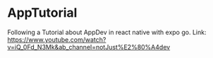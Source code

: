 # AppTutorial

Following a Tutorial about AppDev in react native with expo go.
Link: https://www.youtube.com/watch?v=iQ_0Fd_N3Mk&ab_channel=notJust%E2%80%A4dev
